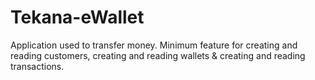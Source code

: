 # Tekana-eWallet
Application used to transfer money. Minimum feature for creating and reading customers, creating and reading wallets &amp; creating and reading transactions.
